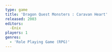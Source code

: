 ```yaml
---
type: game
title: 'Dragon Quest Monsters : Caravan Heart'
released: 2003
editors: 
  -Enix
players: 1
genres:
  - 'Role Playing Game (RPG)'
---
```

